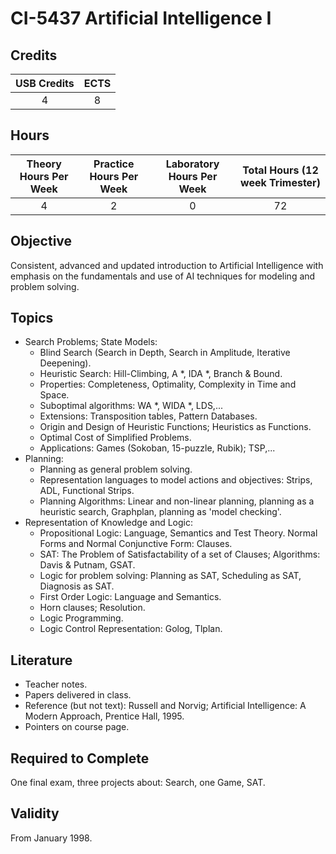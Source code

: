 # CI-5437 Artificial Intelligence I

## Credits

| USB Credits | ECTS |
|:-----------:|:----:|
|      4      |   8  |

## Hours

| Theory Hours Per Week | Practice Hours Per Week | Laboratory Hours Per Week | Total Hours (12 week Trimester) |
|:---------------------:|:-----------------------:|:-------------------------:|:-------------------------------:|
|           4           |            2            |             0             |                72               |

## Objective

Consistent, advanced and updated introduction to Artificial Intelligence with emphasis on the fundamentals and use of AI techniques for modeling and problem solving.

## Topics

* Search Problems; State Models:
  * Blind Search (Search in Depth, Search in Amplitude, Iterative Deepening).
  * Heuristic Search: Hill-Climbing, A *, IDA *, Branch & Bound.
  * Properties: Completeness, Optimality, Complexity in Time and Space.
  * Suboptimal algorithms: WA *, WIDA *, LDS,...
  * Extensions: Transposition tables, Pattern Databases.
  * Origin and Design of Heuristic Functions; Heuristics as Functions.
  * Optimal Cost of Simplified Problems.
  * Applications: Games (Sokoban, 15-puzzle, Rubik); TSP,...
* Planning:
  * Planning as general problem solving.
  * Representation languages to model actions and objectives: Strips, ADL, Functional Strips.
  * Planning Algorithms: Linear and non-linear planning, planning as a heuristic search, Graphplan, planning as 'model checking'.
* Representation of Knowledge and Logic:
  * Propositional Logic: Language, Semantics and Test Theory. Normal Forms and Normal Conjunctive Form: Clauses.
  * SAT: The Problem of Satisfactability of a set of Clauses; Algorithms: Davis & Putnam, GSAT.
  * Logic for problem solving: Planning as SAT, Scheduling as SAT, Diagnosis as SAT.
  * First Order Logic: Language and Semantics.
  * Horn clauses; Resolution.
  * Logic Programming.
  * Logic Control Representation: Golog, Tlplan.

## Literature

* Teacher notes.
* Papers delivered in class.
* Reference (but not text): Russell and Norvig; Artificial Intelligence: A Modern Approach, Prentice Hall, 1995.
* Pointers on course page.

## Required to Complete

One final exam, three projects about: Search, one Game, SAT.

## Validity

From January 1998.
